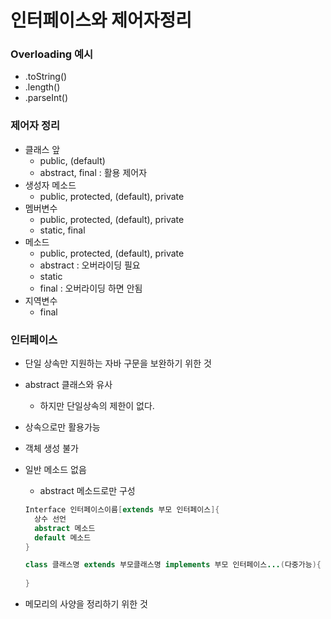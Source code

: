 # 인터페이스와 제어자정리

### Overloading 예시

* .toString()
* .length()
* .parseInt()



### 제어자 정리

* 클래스 앞
  * public, (default)
  * abstract, final : 활용 제어자
* 생성자 메소드
  * public, protected, (default), private
* 멤버변수
  * public, protected, (default), private
  * static, final
* 메소드
  * public, protected, (default), private
  * abstract : 오버라이딩 필요
  * static
  * final : 오버라이딩 하면 안됨
* 지역변수
  * final



### 인터페이스

* 단일 상속만 지원하는 자바 구문을 보완하기 위한 것

* abstract 클래스와 유사

  * 하지만 단일상속의 제한이 없다.

* 상속으로만 활용가능

* 객체 생성 불가

* 일반 메소드 없음

  * abstract 메소드로만 구성

  ``` java
  Interface 인터페이스이름[extends 부모 인터페이스]{
  	상수 선언
  	abstract 메소드
  	default 메소드
  }
  
  class 클래스명 extends 부모클래스명 implements 부모 인터페이스...(다중가능){
      
  }
  ```

* 메모리의 사양을 정리하기 위한 것

